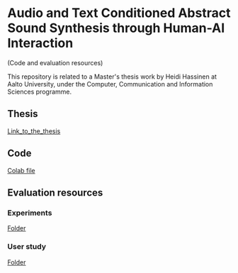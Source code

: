 # Audio and Text Conditioned Abstract Sound Synthesis through Human-AI Interaction
(Code and evaluation resources)

This repository is related to a Master's thesis work by Heidi Hassinen at Aalto University, under the Computer, Communication and Information Sciences programme.

## Thesis

[Link_to_the_thesis]()

## Code

[Colab file](https://colab.research.google.com/drive/1jSIdy-9ocLMVp6YEpGRMxx1rzZ4PXIq2?usp=sharing)

## Evaluation resources

### Experiments

[Folder](https://github.com/heidihas/abs-sound-synth/tree/main/Experiments)

### User study

[Folder](https://github.com/heidihas/abs-sound-synth/tree/main/User_study)
